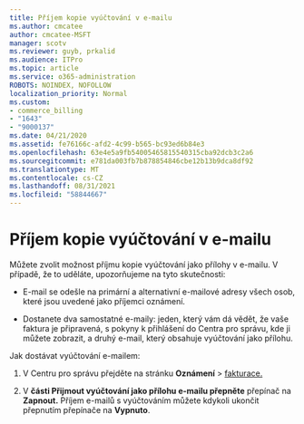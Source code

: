 ```yaml
---
title: Příjem kopie vyúčtování v e-mailu
ms.author: cmcatee
author: cmcatee-MSFT
manager: scotv
ms.reviewer: guyb, prkalid
ms.audience: ITPro
ms.topic: article
ms.service: o365-administration
ROBOTS: NOINDEX, NOFOLLOW
localization_priority: Normal
ms.custom:
- commerce_billing
- "1643"
- "9000137"
ms.date: 04/21/2020
ms.assetid: fe76166c-afd2-4c99-b565-bc93ed6b84e3
ms.openlocfilehash: 63e4e5a9fb54005465815540315cba92dcb3c2a6
ms.sourcegitcommit: e781da003fb7b878854846cbe12b13b9dca8df92
ms.translationtype: MT
ms.contentlocale: cs-CZ
ms.lasthandoff: 08/31/2021
ms.locfileid: "58844667"
---
```

# <a name="receive-copy-of-your-billing-statement-in-email"></a>Příjem kopie vyúčtování v e-mailu

Můžete zvolit možnost příjmu kopie vyúčtování jako přílohy v e-mailu. V případě, že to uděláte, upozorňujeme na tyto skutečnosti:
  
- E-mail se odešle na primární a alternativní e-mailové adresy všech osob, které jsou uvedené jako příjemci oznámení.

- Dostanete dva samostatné e-maily: jeden, který vám dá vědět, že vaše faktura je připravená, s pokyny k přihlášení do Centra pro správu, kde ji můžete zobrazit, a druhý e-mail, který obsahuje vyúčtování jako přílohu.

Jak dostávat vyúčtování e-mailem:
  
1. V Centru pro správu přejděte na stránku **Oznámení** \> [fakturace.](https://go.microsoft.com/fwlink/p/?linkid=853212)

2. V **části Přijmout vyúčtování jako přílohu e-mailu přepněte** přepínač na **Zapnout.** Příjem e-mailů s vyúčtováním můžete kdykoli ukončit přepnutím přepínače na **Vypnuto**.